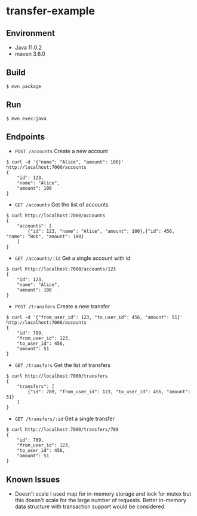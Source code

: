 # transfer-example

## Environment

- Java 11.0.2
- maven 3.6.0

## Build

```
$ mvn package
```

## Run

```
$ mvn exec:java
```

## Endpoints

- `POST /accounts` Create a new account
```
$ curl -d '{"name": "Alice", "amount": 100}' http://localhost:7000/accounts
{
    "id": 123,
    "name": "Alice",
    "amount": 100
}
```

- `GET /accounts` Get the list of accounts
```
$ curl http://localhost:7000/accounts
{
    "accounts": [
        {"id": 123, "name": "Alice", "amount": 100},{"id": 456, "name": "Bob", "amount": 100}
    ]
}
```

- `GET /accounts/:id` Get a single account with id
```
$ curl http://localhost:7000/accounts/123
{
    "id": 123,
    "name": "Alice",
    "amount": 100
}
```

- `POST /transfers` Create a new transfer
```
$ curl -d '{"from_user_id": 123, "to_user_id": 456, "amount": 51}' http://localhost:7000/accounts
{
    "id": 789,
    "from_user_id": 123,
    "to_user_id": 456,
    "amount": 51
}
```

- `GET /transfers` Get the list of transfers
```
$ curl http://localhost:7000/transfers
{
    "transfers": [
        {"id": 789, "from_user_id": 123, "to_user_id": 456, "amount": 51}
    ]
}
```

- `GET /transfers/:id` Get a single transfer
```
$ curl http://localhost:7000/transfers/789
{
    "id": 789,
    "from_user_id": 123,
    "to_user_id": 456,
    "amount": 51
}
```

## Known Issues

- Doesn't scale
I used map for in-memory storage and lock for mutex but this doesn't scale for the large number of requests. Better in-memory data structure with transaction support would be considered.